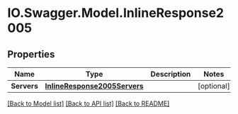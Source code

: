 # IO.Swagger.Model.InlineResponse2005
## Properties

Name | Type | Description | Notes
------------ | ------------- | ------------- | -------------
**Servers** | [**InlineResponse2005Servers**](InlineResponse2005Servers.md) |  | [optional] 

[[Back to Model list]](../README.md#documentation-for-models) [[Back to API list]](../README.md#documentation-for-api-endpoints) [[Back to README]](../README.md)

